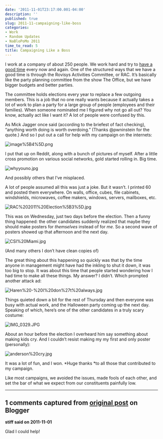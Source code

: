 ```yaml
---
date: '2011-11-01T23:17:00.001-04:00'
description: ''
published: true
slug: 2011-11-campaigning-like-boss
categories:
- Work
- Random Updates
- NaBloPoMo 2011
time_to_read: 5
title: Campaigning Like a Boss
---
```



I work at a company of about 250 people. We work hard and try to [have a good time](http://www.rovisys.com/about/just_for_fun.aspx) every now and again. One of the structured ways that we have a good time is through the Rovisys Activities Committee, or RAC. It’s basically like the party planning committee from the show The Office, but we have bigger budgets and better parties. 

The committee holds elections every year to replace a few outgoing members. This is a job that no one really wants because it actually takes a lot of work to plan a party for a large group of people (employees and their families). When someone nominated me I figured why not go all out? You know, actually act like I want it? A lot of people were confused by this.

As Mick Jagger once said (according to the briefest of fact checking), “anything worth doing is worth overdoing.” (Thanks @pwninstein for the quote.) And so I put out a call for help with my campaign on the internets:

![image%5B4%5D.png](image%5B4%5D.png)</a>

I put that up on Reddit, along with a bunch of pictures of myself. After a little cross promotion on various social networks, gold started rolling in. Big time.  

![whyyouno.jpg](whyyouno.jpg)    

And possibly others that I’ve misplaced. 

A lot of people assumed all this was just a joke. But it wasn’t. I printed 60 and posted them everywhere. On walls, office, cubes, file cabinets, windshields, microwaves, coffee makers, windows, servers, mailboxes, etc.

![RAC%202011%20Election%5B3%5D.jpg](RAC%202011%20Election%5B3%5D.jpg)</a>

This was on Wednesday, just two days before the election. Then a funny thing happened: the other candidates suddenly realized that maybe they should make posters for *themselves* instead of for *me*. So a second wave of posters showed up that afternoon and the next day.  

![CSI%20Miami.jpg](CSI%20Miami.jpg)  

(And many others I don’t have clean copies of)

The great thing about this happening so quickly was that by the time anyone in management might have had the inkling to shut it down, it was too big to stop. It was about this time that people started wondering how I had time to make all these things. My answer? I didn’t. Which prompted another attack ad:  

![Haren%20-%20I%20don%27t%20always.jpg](Haren%20-%20I%20don%27t%20always.jpg)

Things quieted down a bit for the rest of Thursday and then everyone was busy with actual work, and the Halloween party coming up the next day. Speaking of which, here’s one of the other candidates in a truly scary costume:  

![IMG_0329.JPG](IMG_0329.JPG)    

About an hour before the election I overheard him say something about making kids cry. And I couldn’t resist making my my first and only poster (personally):  

![anderson%20cry.jpg](anderson%20cry.jpg)

It was a lot of fun, and I won. *Huge thanks *to all those that contributed to my campaign. 

Like most campaigns, we avoided the issues, made fools of each other, and set the bar of what we expect from our constituents painfully low.

---

## 1 comments captured from [original post](https://blog.wassupy.com/2011/11/campaigning-like-boss.html) on Blogger

**stiff said on 2011-11-01**

Glad I could help!

